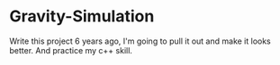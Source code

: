 # Gravity-Simulation
Write this project 6 years ago, I'm going to pull it out and make it looks better. And practice my c++ skill.
